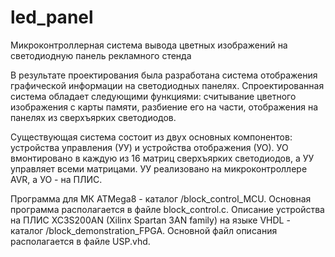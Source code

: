 # led_panel
Микроконтроллерная система вывода цветных изображений на светодиодную панель рекламного стенда

В результате проектирования была разработана система отображения графической информации на светодиодных панелях. Спроектированная система обладает следующими функциями: считывание цветного изображения с карты памяти, разбиение его на части, отображения на панелях из сверхъярких светодиодов.

Существующая система состоит из двух основных компонентов:  устройства управления (УУ) и  устройства отображения (УО). УО вмонтировано в каждую из 16 матриц сверхъярких светодиодов, а УУ управляет всеми матрицами. УУ реализовано на микроконтроллере AVR, а УО - на ПЛИС.

Программа для МК ATMega8 - каталог /block_control_MCU. Основная программа располагается в файле block_control.c.
Описание устройства на ПЛИС XC3S200AN (Xilinx Spartan 3AN family) на языке VHDL - каталог /block_demonstration_FPGA. Основной файл описания располагается в файле USP.vhd.
